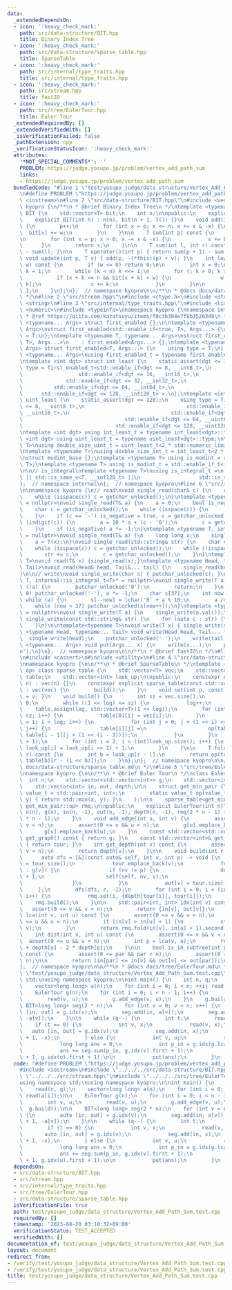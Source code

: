 ```yaml
---
data:
  _extendedDependsOn:
  - icon: ':heavy_check_mark:'
    path: src/data-structure/BIT.hpp
    title: Binary Index Tree
  - icon: ':heavy_check_mark:'
    path: src/data-structure/sparse_table.hpp
    title: SparseTable
  - icon: ':heavy_check_mark:'
    path: src/internal/type_traits.hpp
    title: src/internal/type_traits.hpp
  - icon: ':heavy_check_mark:'
    path: src/stream.hpp
    title: fastIO
  - icon: ':heavy_check_mark:'
    path: src/tree/EulerTour.hpp
    title: Euler Tour
  _extendedRequiredBy: []
  _extendedVerifiedWith: []
  _isVerificationFailed: false
  _pathExtension: cpp
  _verificationStatusIcon: ':heavy_check_mark:'
  attributes:
    '*NOT_SPECIAL_COMMENTS*': ''
    PROBLEM: https://judge.yosupo.jp/problem/vertex_add_path_sum
    links:
    - https://judge.yosupo.jp/problem/vertex_add_path_sum
  bundledCode: "#line 1 \"test/yosupo_judge/data_structure/Vertex_Add_Path_Sum.test.cpp\"\
    \n#define PROBLEM \"https://judge.yosupo.jp/problem/vertex_add_path_sum\"\n#include\
    \ <iostream>\n#line 2 \"src/data-structure/BIT.hpp\"\n#include <vector>\nnamespace\
    \ kyopro {\n/**\n * @brief Binary Index Tree\n */\ntemplate <typename T> class\
    \ BIT {\n    std::vector<T> bit;\n    int n;\n\npublic:\n    explicit BIT() {}\n\
    \    explicit BIT(int n) : n(n), bit(n + 1, T()) {}\n    void add(int p, T w)\
    \ {\n        p++;\n        for (int x = p; x <= n; x += x & -x) {\n          \
    \  bit[x] += w;\n        }\n    }\n\n    T sum(int p) const {\n        T s = 0;\n\
    \n        for (int x = p; x > 0; x -= x & -x) {\n            s += bit[x];\n  \
    \      }\n        return s;\n    }\n\n    T sum(int l, int r) const { return sum(r)\
    \ - sum(l); }\n\n    T operator()(int p) { return sum(p + 1) - sum(p); }\n   \
    \ void update(int p, T v) { add(p, -(*this)(p) + v); }\n    int lower_bound(T\
    \ w) const {\n        if (w <= 0) return 0;\n\n        int x = 0;\n        int\
    \ k = 1;\n        while (k < n) k <<= 1;\n        for (; k > 0; k >>= 1) {\n \
    \           if (x + k <= n && bit[x + k] < w) {\n                w -= bit[x +\
    \ k];\n                x += k;\n            }\n        }\n\n        return x +\
    \ 1;\n    }\n};\n};  // namespace kyopro\n\n/**\n * @docs docs/data-structure/BIT.md\n\
    \ */\n#line 2 \"src/stream.hpp\"\n#include <ctype.h>\n#include <stdio.h>\n#include\
    \ <string>\n#line 3 \"src/internal/type_traits.hpp\"\n#include <limits>\n#include\
    \ <numeric>\n#include <typeinfo>\nnamespace kyopro {\nnamespace internal {\n/*\n\
    \ * @ref https://qiita.com/kazatsuyu/items/f8c3b304e7f8b35263d8\n */\ntemplate\
    \ <typename... Args> struct first_enabled {};\n\ntemplate <typename T, typename...\
    \ Args>\nstruct first_enabled<std::enable_if<true, T>, Args...> {\n    using type\
    \ = T;\n};\ntemplate <typename T, typename... Args>\nstruct first_enabled<std::enable_if<false,\
    \ T>, Args...>\n    : first_enabled<Args...> {};\ntemplate <typename T, typename...\
    \ Args> struct first_enabled<T, Args...> {\n    using type = T;\n};\n\ntemplate\
    \ <typename... Args>\nusing first_enabled_t = typename first_enabled<Args...>::type;\n\
    \ntemplate <int dgt> struct int_least {\n    static_assert(dgt <= 128);\n    using\
    \ type = first_enabled_t<std::enable_if<dgt <= 8, __int8_t>,\n               \
    \                  std::enable_if<dgt <= 16, __int16_t>,\n                   \
    \              std::enable_if<dgt <= 32, __int32_t>,\n                       \
    \          std::enable_if<dgt <= 64, __int64_t>,\n                           \
    \      std::enable_if<dgt <= 128, __int128_t> >;\n};\ntemplate <int dgt> struct\
    \ uint_least {\n    static_assert(dgt <= 128);\n    using type = first_enabled_t<std::enable_if<dgt\
    \ <= 8, __uint8_t>,\n                                 std::enable_if<dgt <= 16,\
    \ __uint16_t>,\n                                 std::enable_if<dgt <= 32, __uint32_t>,\n\
    \                                 std::enable_if<dgt <= 64, __uint64_t>,\n   \
    \                              std::enable_if<dgt <= 128, __uint128_t> >;\n};\n\
    \ntemplate <int dgt> using int_least_t = typename int_least<dgt>::type;\ntemplate\
    \ <int dgt> using uint_least_t = typename uint_least<dgt>::type;\n\ntemplate <typename\
    \ T>\nusing double_size_uint_t = uint_least_t<2 * std::numeric_limits<T>::digits>;\n\
    \ntemplate <typename T>\nusing double_size_int_t = int_least_t<2 * std::numeric_limits<T>::digits>;\n\
    \nstruct modint_base {};\ntemplate <typename T> using is_modint = std::is_base_of<modint_base,\
    \ T>;\ntemplate <typename T> using is_modint_t = std::enable_if_t<is_modint<T>::value>;\n\
    \n\n// is_integral\ntemplate <typename T>\nusing is_integral_t =\n    std::enable_if_t<std::is_integral_v<T>\
    \ || std::is_same_v<T, __int128_t> ||\n                   std::is_same_v<T, __uint128_t>>;\n\
    };  // namespace internal\n};  // namespace kyopro\n#line 6 \"src/stream.hpp\"\
    \n\nnamespace kyopro {\n// read\nvoid single_read(char& c) {\n    c = getchar_unlocked();\n\
    \    while (isspace(c)) c = getchar_unlocked();\n}\ntemplate <typename T, internal::is_integral_t<T>*\
    \ = nullptr>\nvoid single_read(T& a) {\n    a = 0;\n    bool is_negative = false;\n\
    \    char c = getchar_unlocked();\n    while (isspace(c)) {\n        c = getchar_unlocked();\n\
    \    }\n    if (c == '-') is_negative = true, c = getchar_unlocked();\n    while\
    \ (isdigit(c)) {\n        a = 10 * a + (c - '0');\n        c = getchar_unlocked();\n\
    \    }\n    if (is_negative) a *= -1;\n}\ntemplate <typename T, internal::is_modint_t<T>*\
    \ = nullptr>\nvoid single_read(T& a) {\n    long long x;\n    single_read(x);\n\
    \    a = T(x);\n}\nvoid single_read(std::string& str) {\n    char c = getchar_unlocked();\n\
    \    while (isspace(c)) c = getchar_unlocked();\n    while (!isspace(c)) {\n \
    \       str += c;\n        c = getchar_unlocked();\n    }\n}\ntemplate<typename\
    \ T>\nvoid read(T& x) {single_read(x);}\ntemplate <typename Head, typename...\
    \ Tail>\nvoid read(Head& head, Tail&... tail) {\n    single_read(head), read(tail...);\n\
    }\n\n// write\nvoid single_write(char c) { putchar_unlocked(c); }\ntemplate <typename\
    \ T, internal::is_integral_t<T>* = nullptr>\nvoid single_write(T a) {\n    if\
    \ (!a) {\n        putchar_unlocked('0');\n        return;\n    }\n    if (a <\
    \ 0) putchar_unlocked('-'), a *= -1;\n    char s[37];\n    int now = 37;\n   \
    \ while (a) {\n        s[--now] = (char)'0' + a % 10;\n        a /= 10;\n    }\n\
    \    while (now < 37) putchar_unlocked(s[now++]);\n}\ntemplate <typename T, internal::is_modint_t<T>*\
    \ = nullptr>\nvoid single_write(T a) {\n    single_write(a.val());\n}\n\nvoid\
    \ single_write(const std::string& str) {\n    for (auto c : str) {\n        putchar_unlocked(c);\n\
    \    }\n}\n\ntemplate<typename T>\nvoid write(T x) { single_write(x); }\ntemplate\
    \ <typename Head, typename... Tail> void write(Head head, Tail... tail) {\n  \
    \  single_write(head);\n    putchar_unlocked(' ');\n    write(tail...);\n}\ntemplate\
    \ <typename... Args> void put(Args... x) {\n    write(x...);\n    putchar_unlocked('\\\
    n');\n}\n};  // namespace kyopro\n\n/**\n * @brief fastIO\n */\n#line 2 \"src/tree/EulerTour.hpp\"\
    \n#include <cassert>\n#include <utility>\n#line 4 \"src/data-structure/sparse_table.hpp\"\
    \nnamespace kyopro {\n\n/**\n * @brief SparseTable\n */\ntemplate <class T, auto\
    \ op> class sparse_table {\n    std::vector<T> vec;\n    std::vector<std::vector<T>>\
    \ table;\n    std::vector<int> look_up;\n\npublic:\n    constexpr explicit sparse_table(int\
    \ n) : vec(n) {}\n    constexpr explicit sparse_table(const std::vector<T>& vec)\
    \ : vec(vec) {\n        build();\n    }\n    void set(int p, const T& v) { vec[p]\
    \ = v; }\n    void build() {\n        int sz = vec.size();\n        int log =\
    \ 0;\n        while ((1 << log) <= sz) {\n            log++;\n        }\n    \
    \    table.assign(log, std::vector<T>(1 << log));\n        for (int i = 0; i <\
    \ sz; i++) {\n            table[0][i] = vec[i];\n        }\n        for (int i\
    \ = 1; i < log; i++) {\n            for (int j = 0; j + (1 << i) <= (1 << log);\
    \ j++) {\n                table[i][j] =\n                    op(table[i - 1][j],\
    \ table[i - 1][j + (1 << (i - 1))]);\n            }\n        }\n        look_up.resize(sz\
    \ + 1);\n        for (int i = 2; i < (int)look_up.size(); i++) {\n           \
    \ look_up[i] = look_up[i >> 1] + 1;\n        }\n    }\n\n    T fold(int l, int\
    \ r) const {\n        int b = look_up[r - l];\n        return op(table[b][l],\
    \ table[b][r - (1 << b)]);\n    }\n};\n};  // namespace kyopro\n\n/**\n * @docs\
    \ docs/data-structure/sparse_table.md\n */\n#line 5 \"src/tree/EulerTour.hpp\"\
    \nnamespace kyopro {\n\n/**\n * @brief Euler Tour\n */\nclass EulerTour {\n  \
    \  int n;\n    std::vector<std::vector<int>> g;\n    std::vector<int> tour;\n\
    \    std::vector<int> in, out, depth;\n\n    struct get_min_pair {\n        using\
    \ value_t = std::pair<int, int>;\n        static value_t op(value_t x, value_t\
    \ y) { return std::min(x, y); }\n    };\n\n    sparse_table<get_min_pair::value_t,\
    \ get_min_pair::op> rmq;\n\npublic:\n    explicit EulerTour(int n)\n        :\
    \ n(n), g(n), in(n, -1), out(n, -1), depth(n, -1), rmq(2 * n - 1) {\n        tour.reserve(2\
    \ * n - 1);\n    }\n    void add_edge(int u, int v) {\n        assert(0 <= v &&\
    \ v < n);\n        assert(0 <= u && u < n);\n        g[u].emplace_back(v);\n \
    \       g[v].emplace_back(u);\n    }\n    const std::vector<std::vector<int>>&\
    \ get_graph() const { return g; }\n    const std::vector<int>& get_tour() const\
    \ { return tour; }\n    int get_depth(int v) const {\n        assert(0 <= v &&\
    \ v < n);\n        return depth[v];\n    }\n\n    void build(int r = 0) {\n  \
    \      auto dfs = [&](const auto& self, int v, int p) -> void {\n            in[v]\
    \ = tour.size();\n            tour.emplace_back(v);\n            for (auto nv\
    \ : g[v]) {\n                if (nv != p) {\n                    depth[nv] = depth[v]\
    \ + 1;\n                    self(self, nv, v);\n                    tour.emplace_back(v);\n\
    \                }\n            }\n            out[v] = tour.size() - 1;\n   \
    \     };\n        dfs(dfs, r, -1);\n        for (int i = 0; i < (int)tour.size();\
    \ i++) {\n            rmq.set(i, {depth[tour[i]], tour[i]});\n        }\n    \
    \    rmq.build();\n    }\n\n    std::pair<int, int> idx(int v) const {\n     \
    \   assert(0 <= v && v < n);\n        return {in[v], out[v]};\n    }\n    int\
    \ lca(int v, int u) const {\n        assert(0 <= v && v < n);\n        assert(0\
    \ <= u && u < n);\n        if (in[v] > in[u] + 1) {\n            std::swap(u,\
    \ v);\n        }\n        return rmq.fold(in[v], in[u] + 1).second;\n    }\n\n\
    \    int dist(int v, int u) const {\n        assert(0 <= v && v < n);\n      \
    \  assert(0 <= u && u < n);\n        int p = lca(v, u);\n        return depth[v]\
    \ + depth[u] - 2 * depth[p];\n    }\n\n    bool is_in_subtree(int par, int v)\
    \ const {\n        assert(0 <= par && par < n);\n        assert(0 <= v && v <\
    \ n);\n\n        return (in[par] <= in[v] && out[v] <= out[par]);\n    }\n};\n\
    };  // namespace kyopro\n\n/**\n * @docs docs/tree/EulerTour.md\n */\n#line 6\
    \ \"test/yosupo_judge/data_structure/Vertex_Add_Path_Sum.test.cpp\"\n\nusing namespace\
    \ std;\nusing namespace kyopro;\n\nint main() {\n    int n, q;\n    read(n, q);\n\
    \    vector<long long> a(n);\n    for (int i = 0; i < n; ++i) read(a[i]);\n\n\
    \    EulerTour g(n);\n    for (int i = 0; i < n - 1; i++) {\n        int v, u;\n\
    \        read(v, u);\n        g.add_edge(v, u);\n    }\n    g.build();\n\n   \
    \ BIT<long long> seg(2 * n);\n    for (int v = 0; v < n; v++) {\n        auto\
    \ [in, out] = g.idx(v);\n        seg.add(in, a[v]);\n        seg.add(out + 1,\
    \ -a[v]);\n    }\n\n    while (q--) {\n        int t;\n        read(t);\n    \
    \    if (t == 0) {\n            int v, x;\n            read(v, x);\n         \
    \   auto [in, out] = g.idx(v);\n            seg.add(in, x);\n            seg.add(out\
    \ + 1, -x);\n        } else {\n            int v, u;\n            read(v, u);\n\
    \            long long ans = 0;\n            int p_in = g.idx(g.lca(v, u)).first;\n\
    \            ans += seg.sum(p_in, g.idx(v).first + 1);\n            ans += seg.sum(p_in\
    \ + 1, g.idx(u).first + 1);\n\n            put(ans);\n        }\n    }\n}\n"
  code: "#define PROBLEM \"https://judge.yosupo.jp/problem/vertex_add_path_sum\"\n\
    #include <iostream>\n#include \"../../../src/data-structure/BIT.hpp\"\n#include\
    \ \"../../../src/stream.hpp\"\n#include \"../../../src/tree/EulerTour.hpp\"\n\n\
    using namespace std;\nusing namespace kyopro;\n\nint main() {\n    int n, q;\n\
    \    read(n, q);\n    vector<long long> a(n);\n    for (int i = 0; i < n; ++i)\
    \ read(a[i]);\n\n    EulerTour g(n);\n    for (int i = 0; i < n - 1; i++) {\n\
    \        int v, u;\n        read(v, u);\n        g.add_edge(v, u);\n    }\n  \
    \  g.build();\n\n    BIT<long long> seg(2 * n);\n    for (int v = 0; v < n; v++)\
    \ {\n        auto [in, out] = g.idx(v);\n        seg.add(in, a[v]);\n        seg.add(out\
    \ + 1, -a[v]);\n    }\n\n    while (q--) {\n        int t;\n        read(t);\n\
    \        if (t == 0) {\n            int v, x;\n            read(v, x);\n     \
    \       auto [in, out] = g.idx(v);\n            seg.add(in, x);\n            seg.add(out\
    \ + 1, -x);\n        } else {\n            int v, u;\n            read(v, u);\n\
    \            long long ans = 0;\n            int p_in = g.idx(g.lca(v, u)).first;\n\
    \            ans += seg.sum(p_in, g.idx(v).first + 1);\n            ans += seg.sum(p_in\
    \ + 1, g.idx(u).first + 1);\n\n            put(ans);\n        }\n    }\n}"
  dependsOn:
  - src/data-structure/BIT.hpp
  - src/stream.hpp
  - src/internal/type_traits.hpp
  - src/tree/EulerTour.hpp
  - src/data-structure/sparse_table.hpp
  isVerificationFile: true
  path: test/yosupo_judge/data_structure/Vertex_Add_Path_Sum.test.cpp
  requiredBy: []
  timestamp: '2023-08-20 03:10:32+09:00'
  verificationStatus: TEST_ACCEPTED
  verifiedWith: []
documentation_of: test/yosupo_judge/data_structure/Vertex_Add_Path_Sum.test.cpp
layout: document
redirect_from:
- /verify/test/yosupo_judge/data_structure/Vertex_Add_Path_Sum.test.cpp
- /verify/test/yosupo_judge/data_structure/Vertex_Add_Path_Sum.test.cpp.html
title: test/yosupo_judge/data_structure/Vertex_Add_Path_Sum.test.cpp
---
```

